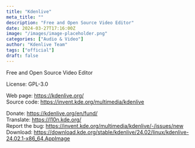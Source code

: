 ```yaml
---
title: "Kdenlive"
meta_title: ""
description: "Free and Open Source Video Editor"
date: 2024-03-27T17:16:00Z
image: "/images/image-placeholder.png"
categories: ["Audio & Video"]
author: "Kdenlive Team"
tags: ["official"]
draft: false
---
```


Free and Open Source Video Editor

License: GPL-3.0

Web page: https://kdenlive.org/  
Source code: https://invent.kde.org/multimedia/kdenlive

Donate: https://kdenlive.org/en/fund/  
Translate: https://l10n.kde.org/  
Report the bug: https://invent.kde.org/multimedia/kdenlive/-/issues/new  
Download: https://download.kde.org/stable/kdenlive/24.02/linux/kdenlive-24.02.1-x86_64.AppImage
